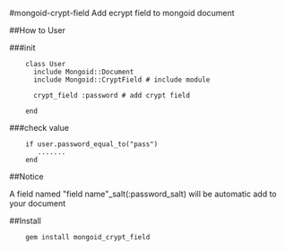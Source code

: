#mongoid-crypt-field
Add ecrypt field to mongoid document

##How to User

###init

        class User
          include Mongoid::Document
          include Mongoid::CryptField # include module

          crypt_field :password # add crypt field

        end

###check value


        if user.password_equal_to("pass")
           .......
        end


##Notice

A field named "field name"_salt(:password_salt) will be automatic add to your document


##Install

        gem install mongoid_crypt_field


